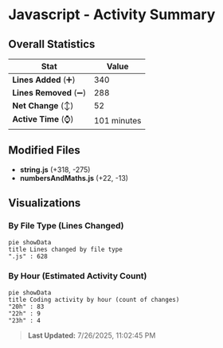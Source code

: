 # Javascript - Activity Summary 

## Overall Statistics

| Stat                   | Value                                                             |
| ---------------------- | ----------------------------------------------------------------- |
| **Lines Added** (➕)   | 340                                          |
| **Lines Removed** (➖) | 288                                        |
| **Net Change** (↕)    | 52                |
| **Active Time** (⌚)   | 101 minutes |


## Modified Files
- **string.js** (+318, -275)
- **numbersAndMaths.js** (+22, -13)

## Visualizations

### By File Type (Lines Changed)

```mermaid
pie showData
title Lines changed by file type
".js" : 628
```

### By Hour (Estimated Activity Count)

```mermaid
pie showData
title Coding activity by hour (count of changes)
"20h" : 83
"22h" : 9
"23h" : 4
```


> **Last Updated:** 7/26/2025, 11:02:45 PM